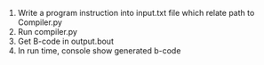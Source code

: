 1. Write a program instruction into input.txt file which relate path to Compiler.py
2. Run compiler.py
3. Get B-code in output.bout
4. In run time, console show generated b-code
